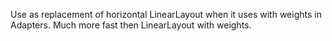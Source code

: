 Use as replacement of horizontal LinearLayout when it uses with weights in Adapters. Much more fast then LinearLayout with weights.
